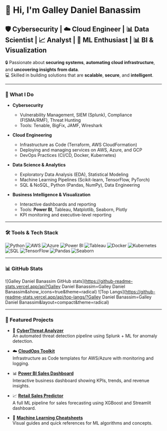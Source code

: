 # 👋 Hi, I'm Galley Daniel Banassim  
## 🛡️ Cybersecurity | ☁️ Cloud Engineer | 📊 Data Scientist | 📈 Analyst | 🤖 ML Enthusiast | 📊 BI & Visualization

🔒 Passionate about **securing systems**, **automating cloud infrastructure**, and **uncovering insights from data**.  
💻 Skilled in building solutions that are **scalable**, **secure**, and **intelligent**.

---

### 💼 What I Do

- **Cybersecurity**  
  - Vulnerability Management, SIEM (Splunk), Compliance (FISMA/RMF), Threat Hunting  
  - Tools: Tenable, BigFix, JAMF, Wireshark

- **Cloud Engineering**  
  - Infrastructure as Code (Terraform, AWS CloudFormation)  
  - Deploying and managing services on AWS, Azure, and GCP  
  - DevOps Practices (CI/CD, Docker, Kubernetes)

- **Data Science & Analytics**  
  - Exploratory Data Analysis (EDA), Statistical Modeling  
  - Machine Learning Pipelines (Scikit-learn, TensorFlow, PyTorch)  
  - SQL & NoSQL, Python (Pandas, NumPy), Data Engineering

- **Business Intelligence & Visualization**  
  - Interactive dashboards and reporting  
  - Tools: **Power BI**, Tableau, Matplotlib, Seaborn, Plotly  
  - KPI monitoring and executive-level reporting

---

### 🛠️ Tools & Tech Stack

![Python](https://img.shields.io/badge/Python-3776AB?style=flat&logo=python&logoColor=white)
![AWS](https://img.shields.io/badge/AWS-232F3E?style=flat&logo=amazon-aws)
![Azure](https://img.shields.io/badge/Azure-0078D4?style=flat&logo=microsoft-azure)
![Power BI](https://img.shields.io/badge/Power%20BI-F2C811?style=flat&logo=powerbi&logoColor=black)
![Tableau](https://img.shields.io/badge/Tableau-E97627?style=flat&logo=tableau&logoColor=white)
![Docker](https://img.shields.io/badge/Docker-2496ED?style=flat&logo=docker&logoColor=white)
![Kubernetes](https://img.shields.io/badge/Kubernetes-326CE5?style=flat&logo=kubernetes)
![SQL](https://img.shields.io/badge/SQL-4479A1?style=flat&logo=mysql&logoColor=white)
![TensorFlow](https://img.shields.io/badge/TensorFlow-FF6F00?style=flat&logo=tensorflow)
![Pandas](https://img.shields.io/badge/Pandas-150458?style=flat&logo=pandas)
![Seaborn](https://img.shields.io/badge/Seaborn-ffffff?style=flat&logo=seaborn&logoColor=black)

---

### 📊 GitHub Stats

![Galley Daniel Banassim GitHub stats](https://github-readme-stats.vercel.app/api?Galley Daniel Banassim=Galley Daniel Banassim&show_icons=true&theme=radical)
![Top Langs](https://github-readme-stats.vercel.app/api/top-langs/?Galley Daniel Banassim=Galley Daniel Banassim&layout=compact&theme=radical)

---

### 📂 Featured Projects

- 🔐 **[CyberThreat Analyzer](https://github.com/YourUsername/CyberThreat-Analyzer)**  
  An automated threat detection pipeline using Splunk + ML for anomaly detection.

- ☁️ **[CloudOps Toolkit](https://github.com/YourUsername/CloudOps-Toolkit)**  
  Infrastructure as Code templates for AWS/Azure with monitoring and logging.

- 📊 **[Power BI Sales Dashboard](https://github.com/YourUsername/PowerBI-Sales-Dashboard)**  
  Interactive business dashboard showing KPIs, trends, and revenue insights.

- 📈 **[Retail Sales Predictor](https://github.com/YourUsername/Retail-Sales-Predictor)**  
  A full ML pipeline for sales forecasting using XGBoost and Streamlit dashboard.

- 🧠 **[Machine Learning Cheatsheets](https://github.com/YourUsername/ML-Cheatsheets)**  
  Visual guides and quick references for ML algorithms and concepts.
